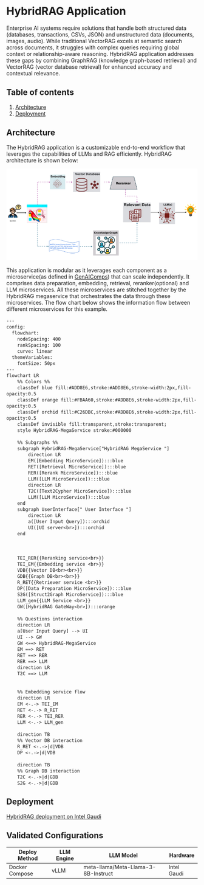 # HybridRAG Application

Enterprise AI systems require solutions that handle both structured data (databases, transactions, CSVs, JSON) and unstructured data (documents, images, audio). While traditional VectorRAG excels at semantic search across documents, it struggles with complex queries requiring global context or relationship-aware reasoning. HybridRAG application addresses these gaps by combining GraphRAG (knowledge graph-based retrieval) and VectorRAG (vector database retrieval) for enhanced accuracy and contextual relevance.

## Table of contents

1. [Architecture](#architecture)
2. [Deployment](#deployment)

## Architecture

The HybridRAG application is a customizable end-to-end workflow that leverages the capabilities of LLMs and RAG efficiently. HybridRAG architecture is shown below:

![architecture](./assets/img/hybridrag_retriever_architecture.png)

This application is modular as it leverages each component as a microservice(as defined in [GenAIComps](https://github.com/opea-project/GenAIComps)) that can scale independently. It comprises data preparation, embedding, retrieval, reranker(optional) and LLM microservices. All these microservices are stitched together by the HybridRAG megaservice that orchestrates the data through these microservices. The flow chart below shows the information flow between different microservices for this example.

```mermaid
---
config:
  flowchart:
    nodeSpacing: 400
    rankSpacing: 100
    curve: linear
  themeVariables:
    fontSize: 50px
---
flowchart LR
    %% Colors %%
    classDef blue fill:#ADD8E6,stroke:#ADD8E6,stroke-width:2px,fill-opacity:0.5
    classDef orange fill:#FBAA60,stroke:#ADD8E6,stroke-width:2px,fill-opacity:0.5
    classDef orchid fill:#C26DBC,stroke:#ADD8E6,stroke-width:2px,fill-opacity:0.5
    classDef invisible fill:transparent,stroke:transparent;
    style HybridRAG-MegaService stroke:#000000

    %% Subgraphs %%
    subgraph HybridRAG-MegaService["HybridRAG MegaService "]
        direction LR
        EM([Embedding MicroService]):::blue
        RET([Retrieval MicroService]):::blue
        RER([Rerank MicroService]):::blue
        LLM([LLM MicroService]):::blue
        direction LR
        T2C([Text2Cypher MicroService]):::blue
        LLM([LLM MicroService]):::blue
    end
    subgraph UserInterface[" User Interface "]
        direction LR
        a([User Input Query]):::orchid
        UI([UI server<br>]):::orchid
    end



    TEI_RER{{Reranking service<br>}}
    TEI_EM{{Embedding service <br>}}
    VDB{{Vector DB<br><br>}}
    GDB{{Graph DB<br><br>}}
    R_RET{{Retriever service <br>}}
    DP([Data Preparation MicroService]):::blue
    S2G([Struct2Graph MicroService]):::blue
    LLM_gen{{LLM Service <br>}}
    GW([HybridRAG GateWay<br>]):::orange

    %% Questions interaction
    direction LR
    a[User Input Query] --> UI
    UI --> GW
    GW <==> HybridRAG-MegaService
    EM ==> RET
    RET ==> RER
    RER ==> LLM
    direction LR
    T2C ==> LLM


    %% Embedding service flow
    direction LR
    EM <-.-> TEI_EM
    RET <-.-> R_RET
    RER <-.-> TEI_RER
    LLM <-.-> LLM_gen

    direction TB
    %% Vector DB interaction
    R_RET <-.->|d|VDB
    DP <-.->|d|VDB

    direction TB
    %% Graph DB interaction
    T2C <-.->|d|GDB
    S2G <-.->|d|GDB

```

## Deployment

[HybridRAG deployment on Intel Gaudi](./docker_compose/intel/hpu/gaudi/README.md)

## Validated Configurations

| **Deploy Method** | **LLM Engine** | **LLM Model**                       | **Hardware** |
| ----------------- | -------------- | ----------------------------------- | ------------ |
| Docker Compose    | vLLM           | meta-llama/Meta-Llama-3-8B-Instruct | Intel Gaudi  |
